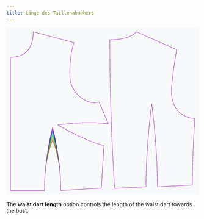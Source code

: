 ```yaml
---
title: Länge des Taillenabnähers
---
```


![The effect of the waist dart length option on the pattern](sample.png)

The **waist dart length** option controls the length of the waist dart towards the bust.
